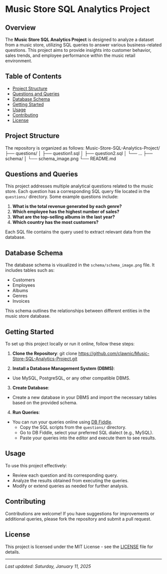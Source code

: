 # Music Store SQL Analytics Project

## Overview
The **Music Store SQL Analytics Project** is designed to analyze a dataset from a music store, utilizing SQL queries to answer various business-related questions. This project aims to provide insights into customer behavior, sales trends, and employee performance within the music retail environment.

## Table of Contents
- [Project Structure](#project-structure)
- [Questions and Queries](#questions-and-queries)
- [Database Schema](#database-schema)
- [Getting Started](#getting-started)
- [Usage](#usage)
- [Contributing](#contributing)
- [License](#license)

## Project Structure
The repository is organized as follows:
Music-Store-SQL-Analytics-Project/
├── questions/
│ ├── question1.sql
│ ├── question2.sql
│ └── ...
├── schema/
│ └── schema_image.png
└── README.md


## Questions and Queries
This project addresses multiple analytical questions related to the music store. Each question has a corresponding SQL query file located in the `questions/` directory. Some example questions include:
1. **What is the total revenue generated by each genre?**
2. **Which employee has the highest number of sales?**
3. **What are the top-selling albums in the last year?**
4. **Which country has the most customers?**

Each SQL file contains the query used to extract relevant data from the database.

## Database Schema
The database schema is visualized in the `schema/schema_image.png` file. It includes tables such as:
- Customers
- Employees
- Albums
- Genres
- Invoices

This schema outlines the relationships between different entities in the music store database.

## Getting Started
To set up this project locally or run it online, follow these steps:

1. **Clone the Repository**:
git clone https://github.com/clawnic/Music-Store-SQL-Analytics-Project.git


2. **Install a Database Management System (DBMS)**:
- Use MySQL, PostgreSQL, or any other compatible DBMS.

3. **Create Database**:
- Create a new database in your DBMS and import the necessary tables based on the provided schema.

4. **Run Queries**:
- You can run your queries online using [DB Fiddle](https://www.db-fiddle.com/). 
  - Copy the SQL scripts from the `questions/` directory.
  - Go to DB Fiddle, select your preferred SQL dialect (e.g., MySQL).
  - Paste your queries into the editor and execute them to see results.

## Usage
To use this project effectively:
- Review each question and its corresponding query.
- Analyze the results obtained from executing the queries.
- Modify or extend queries as needed for further analysis.

## Contributing
Contributions are welcome! If you have suggestions for improvements or additional queries, please fork the repository and submit a pull request.

## License
This project is licensed under the MIT License - see the [LICENSE](LICENSE) file for details.

---

*Last updated: Saturday, January 11, 2025*



